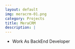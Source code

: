 ```yaml
---
layout: default
img: meracrm-01.png
category: Projects
title: MeraCRM
description: |
---
```

* Work As BackEnd Developer

